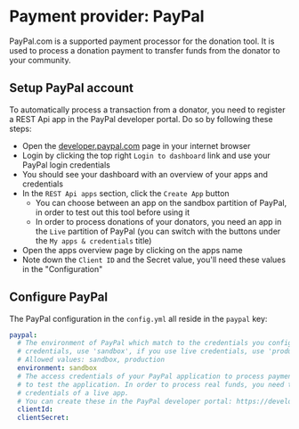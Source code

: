 # Payment provider: PayPal

PayPal.com is a supported payment processor for the donation tool. It is used to process a donation payment to transfer funds from the donator to your community.

## Setup PayPal account

To automatically process a transaction from a donator, you need to register a REST Api app in the PayPal developer portal.
Do so by following these steps:

* Open the [developer.paypal.com](https://developer.paypal.com/) page in your internet browser
* Login by clicking the top right `Login to dashboard` link and use your PayPal login credentials
* You should see your dashboard with an overview of your apps and credentials
* In the `REST Api apps` section, click the `Create App` button
    * You can choose between an app on the sandbox partition of PayPal, in order to test out this tool before using it
    * In order to process donations of your donators, you need an app in the `Live` partition of PayPal (you can switch with the buttons under the `My apps & credentials` title)
* Open the apps overview page by clicking on the apps name
* Note down the `Client ID` and the Secret value, you'll need these values in the "Configuration"

## Configure PayPal

The PayPal configuration in the `config.yml` all reside in the `paypal` key:

```yaml
paypal:
  # The environment of PayPal which match to the credentials you configure in the next settings. If you use sandbox
  # credentials, use 'sandbox', if you use live credentials, use 'production'.
  # Allowed values: sandbox, production
  environment: sandbox
  # The access credentials of your PayPal application to process payments. You can either use the sandbox credentials
  # to test the application. In order to process real funds, you need to have a paypal business account and use
  # credentials of a live app.
  # You can create these in the PayPal developer portal: https://developer.paypal.com/developer/applications/
  clientId:
  clientSecret:
```
